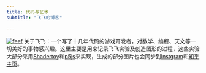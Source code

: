 ```yaml
---
title: 代码与艺术
subtitle: "飞飞的博客"

---
```


[![feef](/img/feef.jpg)](/)
关于飞飞：一个写了十几年代码的游戏开发者，对数学、编程、天文等一切美好的事物感兴趣。这里主要是用来记录飞飞实验及创造图形的过程，这些实验大部分采用[Shadertoy](https://www.shadertoy.com/user/feefi)和[p5js](https://www.openprocessing.org/user/212781)来实现，生成的部分图片也会同步到[Instgram](https://www.instagram.com/feefiliang/)和[知乎主页](https://www.zhihu.com/people/liang-rui-yao)。


